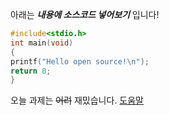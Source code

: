 
아래는 ***내용에 소스코드 넣어보기*** 입니다!

```c
#include<stdio.h>
int main(void)
{
printf("Hello open source!\n");
return 0;
}
```

오늘 과제는 ~~어려~~ 재밌습니다.
[도움말](https://help.github.com/categories/writing-on-github/)

